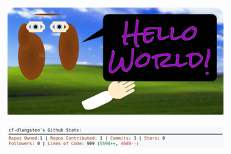 <!-- 
Version 3.0.18
Built Tue Jul 09 2024 05:31:19 GMT+0000 (Coordinated Universal Time)
-->

<h1 align="center">
  <a href="https://github.com/cf-dlangston/cf-dlangston/tree/master/src" title="Click to View Source">
    <picture width="100%" alt="Dylan">
      <source media="(prefers-color-scheme: dark)" srcset="dylan-dark.svg?version=3.0.18">
      <img src="dylan-light.svg?version=3.0.18" alt="Dylan">
    </picture>
  </a>
</h1>

<div align="center">
  <picture width="100%" alt="Profile Info and Stats">
    <source media="(prefers-color-scheme: dark)" srcset="stats-dark.svg?version=3.0.18">
    <img src="stats-light.svg?version=3.0.18" alt="Profile Info and Stats">
  </picture>
</div>
